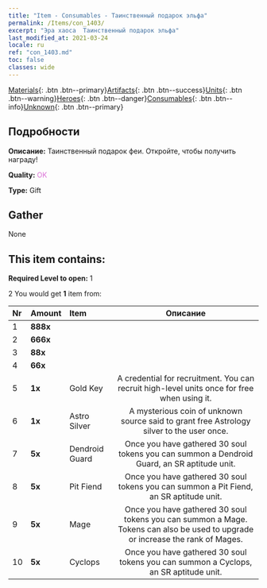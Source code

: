 ```yaml
---
title: "Item - Consumables - Таинственный подарок эльфа"
permalink: /Items/con_1403/
excerpt: "Эра хаоса  Таинственный подарок эльфа"
last_modified_at: 2021-03-24
locale: ru
ref: "con_1403.md"
toc: false
classes: wide
---
```

 [Materials](/ru/Items/){: .btn .btn--primary}[Artifacts](/ru/Items/Artifacts/){: .btn .btn--success}[Units](/ru/Items/Units/){: .btn .btn--warning}[Heroes](/ru/Items/Heroes/){: .btn .btn--danger}[Consumables](/ru/Items/Consumables/){: .btn .btn--info}[Unknown](/ru/Items/Unknown/){: .btn .btn--primary}

## Подробности
 **Описание:** Таинственный подарок феи. Откройте, чтобы получить награду!

 **Quality:** <span style="color: #DA70D6">OK</span>

 **Type:** Gift

## Gather

  None

## This item contains:

 **Required Level to open:** 1

 2 You would get **1** item  from:

  | Nr | Amount |     Item    | Описание |
  |:---|:-------|:------------|:-----------:|
  | 1 |  **888x** | <i class="fas fa-gem"/> |  | 
  | 2 |  **666x** | <i class="fas fa-gem"/> |  | 
  | 3 |  **88x** | <i class="fas fa-gem"/> |  | 
  | 4 |  **66x** | <i class="fas fa-gem"/> |  | 
  | 5 |  **1x** | Gold Key | A credential for recruitment. You can recruit high-level units once for free when using it.  | 
  | 6 |  **1x** | Astro Silver | A mysterious coin of unknown source said to grant free Astrology silver to the user once.  | 
  | 7 |  **5x** | Dendroid Guard | Once you have gathered 30 soul tokens you can summon a Dendroid Guard, an SR aptitude unit.  | 
  | 8 |  **5x** | Pit Fiend | Once you have gathered 30 soul tokens you can summon a Pit Fiend, an SR aptitude unit.  | 
  | 9 |  **5x** | Mage | Once you have gathered 30 soul tokens you can summon a Mage. Tokens can also be used to upgrade or increase the rank of Mages.  | 
  | 10 |  **5x** | Cyclops | Once you have gathered 30 soul tokens you can summon a Cyclops, an SR aptitude unit.  | 
